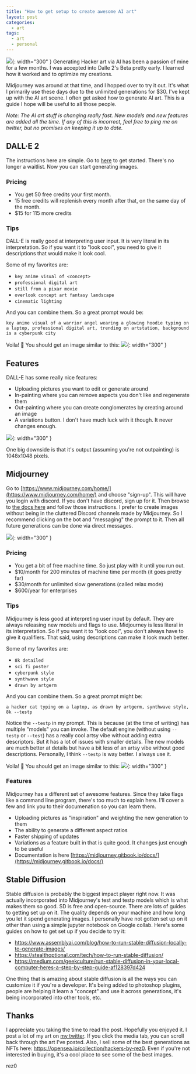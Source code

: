 ```yaml
---
title: "How to get setup to create awesome AI art"
layout: post
categories:
  - art
tags:
  - art
  - personal
---
```


![](https://i.imgur.com/4yAgZMY.jpg){: width="300" }
Generating Hacker art via AI has been a passion of mine for a few months. I was accepted into Dalle 2's Beta pretty early. I learned how it worked and to optimize my creations. 

Midjourney was around at that time, and I hopped over to try it out. It's what I primarily use these days due to the unlimited generations for $30. I've kept up with the AI art scene. I often get asked how to generate AI art. This is a guide I hope will be useful to all those people.

*Note: The AI art stuff is changing really fast. New models and new features are added all the time. If any of this is incorrect, feel free to ping me on twitter, but no promises on keeping it up to date.*

## DALL·E 2

The instructions here are simple. Go to [here](https://labs.openai.com/signup) to get started. There's no longer a waitlist. Now you can start generating images.

### Pricing
- You get 50 free credits your first month.
- 15 free credits will replenish every month after that, on the same day of the month.
- $15 for 115 more credits

### Tips
DALL-E is really good at interpreting user input. It is very literal in its interpretation. So if you want it to "look cool", you need to give it descriptions that would make it look cool.

Some of my favorites are:
- `key anime visual of <concept>`
- `professional digital art`
- `still from a pixar movie`
- `overlook concept art fantasy landscape`
- `cinematic lighting`

And you can combine them. So a great prompt would be:

`key anime visual of a warrior angel wearing a glowing hoodie typing on a laptop, professional digital art, trending on artstation, background is a cyberpunk city`

Voila! 🎉 You should get an image similar to this:
![](https://i.imgur.com/PKs6XHr.png){: width="300" }

## Features
DALL-E has some really nice features:
- Uploading pictures you want to edit or generate around
- In-painting where you can remove aspects you don't like and regenerate them
- Out-painting where you can create conglomerates by creating around an image
- A variations button. I don't have much luck with it though. It never changes enough.

![](https://i.imgur.com/Ni5rB4Q.png){: width="300" }

One big downside is that it's output (assuming you're not outpainting) is 1048x1048 pixels.

## Midjourney

Go to [https://www.midjourney.com/home/](https://www.midjourney.com/home/) and choose "sign-up". This will have you login with discord. If you don't have discord, sign up for it. Then browse to [the docs here](https://midjourney.gitbook.io/docs/#create-your-first-image) and follow those instructions. I prefer to create images without being in the cluttered Discord channels made by Midjourney. So I recommend clicking on the bot and "messaging" the prompt to it. Then all future generations can be done via direct messages.

![](https://i.imgur.com/Nfj8E8D.png){: width="300" }

### Pricing
- You get a bit of free machine time. So just play with it until you run out.
- $10/month for 200 minutes of machine time per month (it goes pretty far)
- $30/month for unlimited slow generations (called relax mode)
- $600/year for enterprises

### Tips
Midjourney is less good at interpreting user input by default. They are always releasing new models and flags to use. Midjourney is less literal in its interpretation. So if you want it to "look cool", you don't always have to give it qualifiers. That said, using descriptions can make it look much better.

Some of my favorites are:
- `8k detailed`
- `sci fi poster`
- `cyberpunk style`
- `synthwave style`
- `drawn by artgerm`

And you can combine them. So a great prompt might be:

`a hacker cat typing on a laptop, as drawn by artgerm, synthwave style, 8k --testp`

Notice the `--testp`  in my prompt. This is because (at the time of writing) has multiple "models" you can invoke. The default engine (without using `--testp` or `--test`) has a really cool artsy vibe without adding extra descriptors. But it has a lot of issues with smaller details. The new models are much better at details but have a bit less of an artsy vibe without good descriptions. Personally, I think `--testp` is way better. I always use it.

Voila! 🎉 You should get an image similar to this:
![](https://i.imgur.com/cCtVl09.png){: width="300" }

### Features
Midjourney has a different set of awesome features. Since they take flags like a command line program, there's too much to explain here. I'll cover a few and link you to their documenation so you can learn them.
- Uploading pictures as "inspiration" and weighting the new generation to them
- The ability to generate a different aspect ratios
- Faster shipping of updates
- Variations as a feature built in that is quite good. It changes just enough to be useful
- Documentation is here [https://midjourney.gitbook.io/docs/](https://midjourney.gitbook.io/docs/)

## Stable Diffusion

Stable diffusion is probably the biggest impact player right now. It was actually incorporated into Midjourney's test and testp models which is what makes them so good. SD is free and open-source. There are lots of guides to getting set up on it. The quality depends on your machine and how long you let it spend generating images. I personally have not gotten set up on it other than using a simple jupyter notebook on Google collab. Here's some guides on how to get set up if you decide to try it:

- https://www.assemblyai.com/blog/how-to-run-stable-diffusion-locally-to-generate-images/
- https://stealthoptional.com/tech/how-to-run-stable-diffusion/
- https://medium.com/geekculture/run-stable-diffusion-in-your-local-computer-heres-a-step-by-step-guide-af128397d424

One thing that is amazing about stable diffusion is all the ways you can customize it if you're a developer. It's being added to photoshop plugins, people are helping it learn a "concept" and use it across generations, it's being incorporated into other tools, etc.

## Thanks
I appreciate you taking the time to read the post. Hopefully you enjoyed it. I post a lot of my art on [my twitter](https://twitter.com/rez0__/media). If you click the media tab, you can scroll back through the art I've posted. Also, I sell some of the best generations as NFTs here: https://opensea.io/collection/hackers-by-rez0. Even if you're not interested in buying, it's a cool place to see some of the best images.

rez0


<meta name="twitter:card" content="summary_large_image" />
<meta name="twitter:site" content="@rez0__" />
<meta name="twitter:creator" content="@rez0__" />
<meta property="og:url" content="https://rez0.blog/art/2022/09/29/how-to-create-ai-art.html" />
<meta property="og:title" content="AI art" />
<meta property="og:description" content="How to get setup to create awesome AI art" />
<meta property="og:image" content="https://i.imgur.com/4yAgZMY.jpg" />
